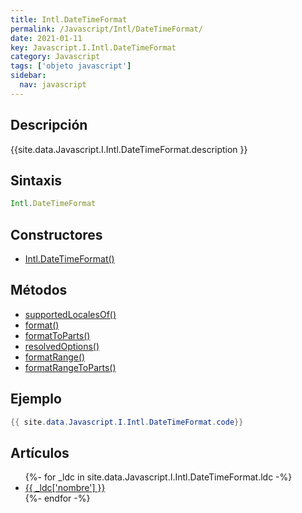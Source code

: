 ```yaml
---
title: Intl.DateTimeFormat
permalink: /Javascript/Intl/DateTimeFormat/
date: 2021-01-11
key: Javascript.I.Intl.DateTimeFormat
category: Javascript
tags: ['objeto javascript']
sidebar: 
  nav: javascript
---
```


## Descripción
{{site.data.Javascript.I.Intl.DateTimeFormat.description }}

## Sintaxis
~~~javascript
Intl.DateTimeFormat
~~~

## Constructores
* [Intl.DateTimeFormat()](/Javascript/Intl/DateTimeFormat/Intl/DateTimeFormat/)

## Métodos
* [supportedLocalesOf()](/Javascript/Intl/DateTimeFormat/supportedLocalesOf)
* [format()](/Javascript/Intl/DateTimeFormat/format)
* [formatToParts()](/Javascript/Intl/DateTimeFormat/formatToParts)
* [resolvedOptions()](/Javascript/Intl/DateTimeFormat/resolvedOptions)
* [formatRange()](/Javascript/Intl/DateTimeFormat/formatRange)
* [formatRangeToParts()](/Javascript/Intl/DateTimeFormat/formatRangeToParts)

## Ejemplo
~~~java
{{ site.data.Javascript.I.Intl.DateTimeFormat.code}}
~~~

## Artículos
<ul>
{%- for _ldc in site.data.Javascript.I.Intl.DateTimeFormat.ldc -%}
   <li>
       <a href="{{_ldc['url'] }}">{{ _ldc['nombre'] }}</a>
   </li>
{%- endfor -%}
</ul>
